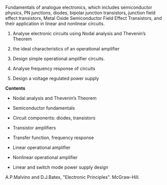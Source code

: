 Fundamentals of analogue electronics, which includes semiconductor physics, PN junctions, diodes, bipolar junction transistors, junction field effect transistors, Metal Oxide Semiconductor Field Effect Transistors, and their application in linear and nonlinear circuits.

1. Analyse electronic circuits using Nodal analysis and Thevenin’s Theorem

2. the ideal characteristics of an operational amplifier

3. Design simple operational amplifier circuits.

4. Analyse frequency response of circuits

5. Design a voltage regulated power supply

**Contents**

- Nodal analysis and Thevenin’s Theorem

- Semiconductor fundamentals

- Circuit components: diodes, transistors

- Transistor amplifiers

- Transfer function, frequency response

- Linear operational amplifier

- Nonlinear operational amplifier

- Linear and switch mode power supply design

A.P.Malvino and D.J.Bates, "Electronic Principles". McGraw-Hill.